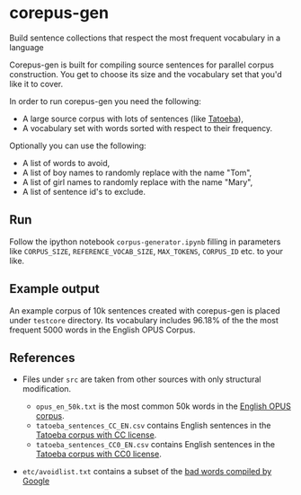 # corepus-gen
Build sentence collections that respect the most frequent vocabulary in a language

Corepus-gen is built for compiling source sentences for parallel corpus construction. You get to choose its size and the vocabulary set that you'd like it to cover. 

In order to run corepus-gen you need the following:

- A large source corpus with lots of sentences (like [Tatoeba](https://tatoeba.org)), 
- A vocabulary set with words sorted with respect to their frequency.

Optionally you can use the following:

- A list of words to avoid,
- A list of boy names to randomly replace with the name "Tom",
- A list of girl names to randomly replace with the name "Mary", 
- A list of sentence id's to exclude.

## Run

Follow the ipython notebook `corpus-generator.ipynb` filling in parameters like `CORPUS_SIZE`, `REFERENCE_VOCAB_SIZE`, `MAX_TOKENS`, `CORPUS_ID` etc. to your like.

## Example output

An example corpus of 10k sentences created with corepus-gen is placed under `testcore` directory. Its vocabulary includes 96.18% of the the most frequent 5000 words in the English OPUS Corpus. 

## References

* Files under `src` are taken from other sources with only structural modification. 
	- `opus_en_50k.txt` is the most common 50k words in the [English OPUS corpus](http://opus.nlpl.eu/).
	- `tatoeba_sentences_CC_EN.csv` contains English sentences in the [Tatoeba corpus with CC license](https://tatoeba.org/eng/downloads). 
	- `tatoeba_sentences_CC0_EN.csv` contains English sentences in the [Tatoeba corpus with CC0 license](https://tatoeba.org/eng/downloads).

* `etc/avoidlist.txt` contains a subset of the [bad words compiled by Google](https://github.com/RobertJGabriel/Google-profanity-words)